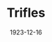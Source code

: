 ---
title: Trifles
date: 1923-12-16
opening_date: 1923-12-16
closing_date:
layout: productions
playbill:
Theatre: Theatre Jacksonville
cast:
- Zeb Hale: Gordon McCauley
- Miz Hale: Helen Kennedy
- The County Attorney: Joseph Marron
- Sherriff Peters: M. Claude Kennedy
- Miz Peters: Maria May
crew:
- Director: Birsa Shepard
---